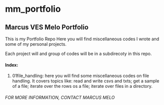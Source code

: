 # mm_portfolio
## Marcus VES Melo Portfolio

This is my Portfolio Repo
Here you will find miscellaneous codes I wrote and some of my personal projects.

Each project will and group of codes will be in a subdirecoty in this repo.

#### Index:
1. 01file_handling: here you will find some miscellaneous codes on file handling. It covers topics like: read and write csvs and txts; get a sample of a file; iterate over the rows os a file; iterate over files in a directory.






###### FOR MORE INFORMATION, CONTACT MARCUS MELO
